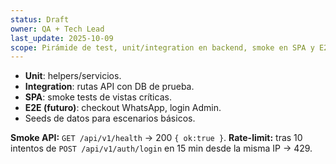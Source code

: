 ```yaml
---
status: Draft
owner: QA + Tech Lead
last_update: 2025-10-09
scope: Pirámide de test, unit/integration en backend, smoke en SPA y E2E futuro.
---
```


- **Unit**: helpers/servicios.
- **Integration**: rutas API con DB de prueba.
- **SPA**: smoke tests de vistas críticas.
- **E2E (futuro)**: checkout WhatsApp, login Admin.
- Seeds de datos para escenarios básicos.

**Smoke API:** `GET /api/v1/health` → 200 `{ ok:true }`.
**Rate-limit:** tras 10 intentos de `POST /api/v1/auth/login` en 15 min desde la misma IP → 429.
